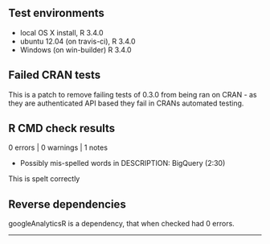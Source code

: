 ## Test environments
* local OS X install, R 3.4.0
* ubuntu 12.04 (on travis-ci), R 3.4.0
* Windows (on win-builder) R 3.4.0

## Failed CRAN tests

This is a patch to remove failing tests of 0.3.0 from being ran on CRAN - as they are authenticated API based they fail in CRANs automated testing. 

## R CMD check results

0 errors | 0 warnings | 1 notes

* Possibly mis-spelled words in DESCRIPTION:
  BigQuery (2:30)
  
This is spelt correctly

## Reverse dependencies

googleAnalyticsR is a dependency, that when checked had 0 errors. 

---
